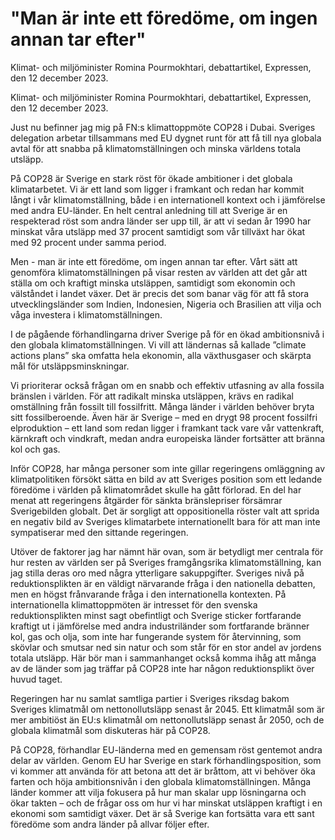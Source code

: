 # "Man är inte ett föredöme, om ingen annan tar efter"

Klimat- och miljöminister Romina Pourmokhtari, debattartikel, Expressen, den 12 december 2023.

Klimat- och miljöminister Romina Pourmokhtari, debattartikel, Expressen, den 12 december 2023.

Just nu befinner jag mig på FN:s klimattoppmöte COP28 i Dubai. Sveriges delegation arbetar tillsammans med EU dygnet runt för att få till nya globala avtal för att snabba på klimatomställningen och minska världens totala utsläpp.

På COP28 är Sverige en stark röst för ökade ambitioner i det globala klimatarbetet. Vi är ett land som ligger i framkant och redan har kommit långt i vår klimatomställning, både i en internationell kontext och i jämförelse med andra EU-länder. En helt central anledning till att Sverige är en respekterad röst som andra länder ser upp till, är att vi sedan år 1990 har minskat våra utsläpp med 37 procent samtidigt som vår tillväxt har ökat med 92 procent under samma period.

Men - man är inte ett föredöme, om ingen annan tar efter. Vårt sätt att genomföra klimatomställningen på visar resten av världen att det går att ställa om och kraftigt minska utsläppen, samtidigt som ekonomin och välståndet i landet växer. Det är precis det som banar väg för att få stora utvecklingsländer som Indien, Indonesien, Nigeria och Brasilien att vilja och våga investera i klimatomställningen.

I de pågående förhandlingarna driver Sverige på för en ökad ambitionsnivå i den globala klimatomställningen. Vi vill att ländernas så kallade ”climate actions plans” ska omfatta hela ekonomin, alla växthusgaser och skärpta mål för utsläppsminskningar.

Vi prioriterar också frågan om en snabb och effektiv utfasning av alla fossila bränslen i världen. För att radikalt minska utsläppen, krävs en radikal omställning från fossilt till fossilfritt. Många länder i världen behöver bryta sitt fossilberoende. Även här är Sverige – med en drygt 98 procent fossilfri elproduktion – ett land som redan ligger i framkant tack vare vår vattenkraft, kärnkraft och vindkraft, medan andra europeiska länder fortsätter att bränna kol och gas.

Inför COP28, har många personer som inte gillar regeringens omläggning av klimatpolitiken försökt sätta en bild av att Sveriges position som ett ledande föredöme i världen på klimatområdet skulle ha gått förlorad. En del har menat att regeringens åtgärder för sänkta bränslepriser försämrar Sverigebilden globalt. Det är sorgligt att oppositionella röster valt att sprida en negativ bild av Sveriges klimatarbete internationellt bara för att man inte sympatiserar med den sittande regeringen.

Utöver de faktorer jag har nämnt här ovan, som är betydligt mer centrala för hur resten av världen ser på Sveriges framgångsrika klimatomställning, kan jag stilla deras oro med några ytterligare sakuppgifter. Sveriges nivå på reduktionsplikten är en väldigt närvarande fråga i den nationella debatten, men en högst frånvarande fråga i den internationella kontexten. På internationella klimattoppmöten är intresset för den svenska reduktionsplikten minst sagt obefintligt och Sverige sticker fortfarande kraftigt ut i jämförelse med andra industriländer som fortfarande bränner kol, gas och olja, som inte har fungerande system för återvinning, som skövlar och smutsar ned sin natur och som står för en stor andel av jordens totala utsläpp. Här bör man i sammanhanget också komma ihåg att många av de länder som jag träffar på COP28 inte har någon reduktionsplikt över huvud taget.

Regeringen har nu samlat samtliga partier i Sveriges riksdag bakom Sveriges klimatmål om nettonollutsläpp senast år 2045. Ett klimatmål som är mer ambitiöst än EU:s klimatmål om nettonollutsläpp senast år 2050, och de globala klimatmål som diskuteras här på COP28.

På COP28, förhandlar EU-länderna med en gemensam röst gentemot andra delar av världen. Genom EU har Sverige en stark förhandlingsposition, som vi kommer att använda för att betona att det är bråttom, att vi behöver öka farten och höja ambitionsnivån i den globala klimatomställningen. Många länder kommer att vilja fokusera på hur man skalar upp lösningarna och ökar takten – och de frågar oss om hur vi har minskat utsläppen kraftigt i en ekonomi som samtidigt växer. Det är så Sverige kan fortsätta vara ett sant föredöme som andra länder på allvar följer efter.
